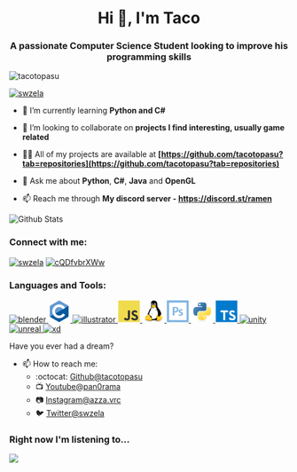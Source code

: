 <h1 align="center">Hi 👋, I'm Taco</h1>
<h3 align="center">A passionate Computer Science Student looking to improve his programming skills</h3>

<p align="left"> <img src="https://komarev.com/ghpvc/?username=tacotopasu&label=Profile%20views&color=0e75b6&style=flat" alt="tacotopasu" /> </p>

<p align="left"> <a href="https://twitter.com/swzela" target="blank"><img src="https://img.shields.io/twitter/follow/swzela?logo=twitter&style=for-the-badge" alt="swzela" /></a> </p>

- 🌱 I’m currently learning **Python and C#**

- 👯 I’m looking to collaborate on **projects I find interesting, usually game related**

- 👨‍💻 All of my projects are available at **[https://github.com/tacotopasu?tab=repositories](https://github.com/tacotopasu?tab=repositories)**

- 💬 Ask me about **Python**, **C#**, **Java** and **OpenGL**

- 📫 Reach me through **My discord server - https://discord.st/ramen**


![Github Stats](https://github-readme-stats.vercel.app/api?username=tacotopasu&theme=dark)


<h3 align="left">Connect with me:</h3>
<p align="left">
<a href="https://twitter.com/swzela" target="blank"><img align="center" src="https://raw.githubusercontent.com/rahuldkjain/github-profile-readme-generator/master/src/images/icons/Social/twitter.svg" alt="swzela" height="30" width="40" /></a>
<a href="https://discord.gg/cQDfvbrXWw" target="blank"><img align="center" src="https://raw.githubusercontent.com/rahuldkjain/github-profile-readme-generator/master/src/images/icons/Social/discord.svg" alt="cQDfvbrXWw" height="30" width="40" /></a>
</p>

<h3 align="left">Languages and Tools:</h3>
<p align="left"> <a href="https://www.blender.org/" target="_blank" rel="noreferrer"> <img src="https://download.blender.org/branding/community/blender_community_badge_white.svg" alt="blender" width="40" height="40"/> </a> <a href="https://www.cprogramming.com/" target="_blank" rel="noreferrer"> <img src="https://raw.githubusercontent.com/devicons/devicon/master/icons/c/c-original.svg" alt="c" width="40" height="40"/> </a> <a href="https://www.adobe.com/in/products/illustrator.html" target="_blank" rel="noreferrer"> <img src="https://www.vectorlogo.zone/logos/adobe_illustrator/adobe_illustrator-icon.svg" alt="illustrator" width="40" height="40"/> </a> <a href="https://developer.mozilla.org/en-US/docs/Web/JavaScript" target="_blank" rel="noreferrer"> <img src="https://raw.githubusercontent.com/devicons/devicon/master/icons/javascript/javascript-original.svg" alt="javascript" width="40" height="40"/> </a> <a href="https://www.linux.org/" target="_blank" rel="noreferrer"> <img src="https://raw.githubusercontent.com/devicons/devicon/master/icons/linux/linux-original.svg" alt="linux" width="40" height="40"/> </a> <a href="https://www.photoshop.com/en" target="_blank" rel="noreferrer"> <img src="https://raw.githubusercontent.com/devicons/devicon/master/icons/photoshop/photoshop-line.svg" alt="photoshop" width="40" height="40"/> </a> <a href="https://www.python.org" target="_blank" rel="noreferrer"> <img src="https://raw.githubusercontent.com/devicons/devicon/master/icons/python/python-original.svg" alt="python" width="40" height="40"/> </a> <a href="https://www.typescriptlang.org/" target="_blank" rel="noreferrer"> <img src="https://raw.githubusercontent.com/devicons/devicon/master/icons/typescript/typescript-original.svg" alt="typescript" width="40" height="40"/> </a> <a href="https://unity.com/" target="_blank" rel="noreferrer"> <img src="https://www.vectorlogo.zone/logos/unity3d/unity3d-icon.svg" alt="unity" width="40" height="40"/> </a> <a href="https://unrealengine.com/" target="_blank" rel="noreferrer"> <img src="https://raw.githubusercontent.com/kenangundogan/fontisto/036b7eca71aab1bef8e6a0518f7329f13ed62f6b/icons/svg/brand/unreal-engine.svg" alt="unreal" width="40" height="40"/> </a> <a href="https://www.adobe.com/products/xd.html" target="_blank" rel="noreferrer"> <img src="https://cdn.worldvectorlogo.com/logos/adobe-xd.svg" alt="xd" width="40" height="40"/> </a> </p>

Have you ever had a dream?

- 📫 How to reach me:
    - :octocat: [Github@tacotopasu](https://github.com/tacotopasu)
    - :tv: [Youtube@pan0rama](https://www.youtube.com/channel/UC3NOxWnssssid1va68u4VnQ)
    - :camera: [Instagram@azza.vrc](https://www.instagram.com/azza.vrc/)
    - :bird: [Twitter@swzela](https://twitter.com/swzela/)


### Right now I'm listening to...
[![](https://spotify-github-profile.vercel.app/api/view?uid=11185973943&cover_image=true&theme=natemoo-re&bar_color=53b14f&bar_color_cover=true)](https://spotify-github-profile.vercel.app/api/view?uid=11185973943&redirect=true)
